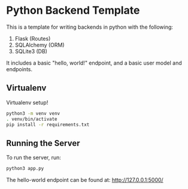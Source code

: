 # Python Backend Template

This is a template for writing backends in python with the following:

1. Flask (Routes)
2. SQLAlchemy (ORM)
3. SQLite3 (DB)

It includes a basic "hello, world!" endpoint, and a basic user model and endpoints.

## Virtualenv

Virtualenv setup!

```bash
python3 -m venv venv
. venv/bin/activate
pip install -r requirements.txt
```

## Running the Server

To run the server, run:

```bash
python3 app.py
```

The hello-world endpoint can be found at: http://127.0.0.1:5000/
